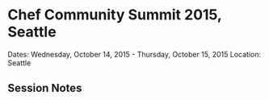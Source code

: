 # Chef Community Summit 2015, Seattle
Dates: Wednesday, October 14, 2015 - Thursday, October 15, 2015 Location: Seattle
## Session Notes

